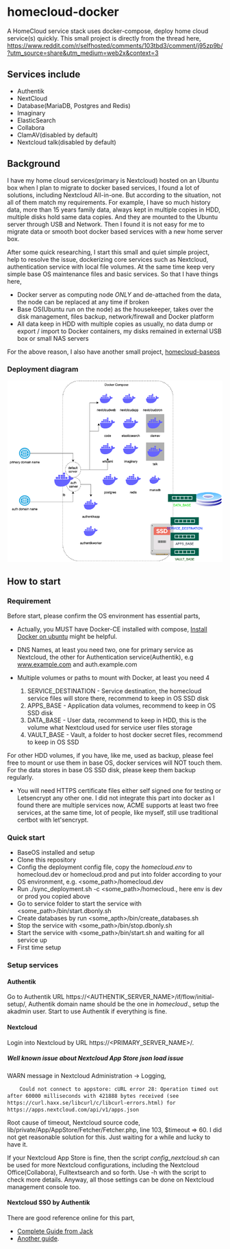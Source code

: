 homecloud-docker
=========================

A HomeCloud service stack uses docker-compose,  deploy home cloud service(s) quickly.
This small project is directly from the thread here, 
https://www.reddit.com/r/selfhosted/comments/103tbd3/comment/j95zp9b/?utm_source=share&utm_medium=web2x&context=3 

## Services include

* Authentik
* NextCloud
* Database(MariaDB, Postgres and Redis)
* Imaginary
* ElasticSearch
* Collabora
* ClamAV(disabled by default)
* Nextcloud talk(disabled by default)

## Background

I have my home cloud services(primary is Nextcloud) hosted on an Ubuntu box when I plan to migrate to docker based services, I found a lot of solutions, including Nextcloud All-in-one. But according to the situation, not all of them match my requirements. For example, I have so much history data, more than 15 years family data, always kept in multiple copies in HDD, multiple disks hold same data copies. And they are mounted to the Ubuntu server through USB and Network. Then I found it is not easy for me to migrate data or smooth boot docker based services with a new home server box.

After some quick researching, I start this small and quiet simple project, help to resolve the issue, dockerizing core services such as Nextcloud, authentication service with local file volumes. At the same time keep very simple base OS maintenance files and basic services. So that I have things here, 

* Docker server as computing node _ONLY_ and de-attached from the data, the node can be replaced at any time if broken
* Base OS(Ubuntu run on the node) as the housekeeper, takes over the disk management, files backup, network/firewall and Docker platform
* All data keep in HDD with multiple copies as usually, no data dump or export / import to Docker containers, my disks remained in external USB box or small NAS servers

For the above reason, I also have another small project, [homecloud-baseos](https://github.com/a3linux/homecloud-baseos)

### Deployment diagram

![homecloud deploy diagram](docs/homecloud-docker-diagram.drawio.png)

## How to start

### Requirement

Before start, please confirm the OS environment has essential parts, 

* Actually, you MUST have Docker-CE installed with compose, [Install Docker on ubuntu](https://docs.docker.com/engine/install/ubuntu/) might be helpful.

* DNS Names, at least you need two, one for primary service as Nextcloud, the other for Authentication service(Authentik), e.g www.example.com and auth.example.com

* Multiple volumes or paths to mount with Docker, at least you need 4
    1. SERVICE_DESTINATION - Service destination, the homecloud service files will store there, recommend to keep in OS SSD disk
    2. APPS_BASE - Application data volumes, recommend to keep in OS SSD disk
    3. DATA_BASE - User data, recommend to keep in HDD, this is the volume what Nextcloud used for service user files storage
    4. VAULT_BASE - Vault, a folder to host docker secret files, recommend to keep in OS SSD

For other HDD volumes, if you have, like me, used as backup, please feel free to mount or use them in base OS, docker services will NOT touch them.
For the data stores in base OS SSD disk, please keep them backup regularly.

* You will need HTTPS certificate files either self signed one for testing or Letsencrypt any other one. I did not integrate this part into docker as I found there are multiple services now, ACME supports at least two free services, at the same time, lot of people, like myself, still use traditional certbot with let'sencrypt.

### Quick start

* BaseOS installed and setup
* Clone this repository
* Config the deployment config file, copy the _homecloud.env_ to homecloud.dev or homecloud.prod and put into folder according to your OS environment, e.g. <some_path>/homecloud.dev
* Run ./sync_deployment.sh -c <some_path>/homecloud.<env>, here env is dev or prod you copied above
* Go to service folder to start the service with <some_path>/bin/start.dbonly.sh 
* Create databases by run <some_apth>/bin/create_databases.sh
* Stop the service with <some_path>/bin/stop.dbonly.sh
* Start the service with <some_path>/bin/start.sh and waiting for all service up
* First time setup

### Setup services

#### Authentik

Go to Authentik URL https://<AUTHENTIK_SERVER_NAME>/if/flow/initial-setup/, Authentik domain name should be the one in _homecloud_.<env>, setup the akadmin user.
Start to use Authentik if everything is fine.

#### Nextcloud

Login into Nextcloud by URL https://<PRIMARY_SERVER_NAME>/.

##### Well known issue about Nextcloud App Store json load issue

WARN message in Nextcloud Administration -> Logging, 

 ```
     Could not connect to appstore: cURL error 28: Operation timed out after 60000 milliseconds with 421888 bytes received (see https://curl.haxx.se/libcurl/c/libcurl-errors.html) for https://apps.nextcloud.com/api/v1/apps.json
 ```

 Root cause of timeout, Nextcloud source code, lib/private/App/AppStore/Fetcher/Fetcher.php, line 103, $timeout => 60. I did not get reasonable solution for this. Just waiting for a while and lucky to have it.

If your Nextcloud App Store is fine, then the script *config_nextcloud.sh* can be used for more Nextcloud configurations, including the Nextcloud Office(Collabora), Fulltextsearch and so forth. Use -h with the script to check more details. Anyway, all those settings can be done on Nextcloud management console too.

#### Nextcloud SSO by Authentik

There are good reference online for this part, 

* [Complete Guide from Jack](https://blog.cubieserver.de/2022/complete-guide-to-nextcloud-saml-authentication-with-authentik/) 
* [Another guide](https://geekscircuit.com/nextcloud-saml-authentication-with-athentik/).

